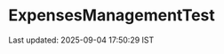 # ExpensesManagementTest






































































































































































































Last updated: 2025-09-04 17:50:29 IST
